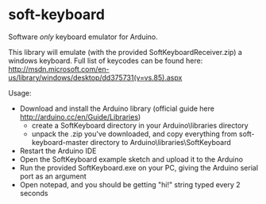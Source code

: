 soft-keyboard
=============

Software _only_ keyboard emulator for Arduino.

This library will emulate (with the provided SoftKeyboardReceiver.zip) a windows keyboard. Full list of keycodes can be found here:
http://msdn.microsoft.com/en-us/library/windows/desktop/dd375731(v=vs.85).aspx

Usage:
* Download and install the Arduino library (official guide here http://arduino.cc/en/Guide/Libraries)
  * create a SoftKeyboard directory in your Arduino\libraries directory
  * unpack the .zip you've downloaded, and copy everything from soft-keyboard-master directory to Arduino\libraries\SoftKeyboard
* Restart the Arduino IDE
* Open the SoftKeyboard example sketch and upload it to the Arduino
* Run the provided SoftKeyboard.exe on your PC, giving the Arduino serial port as an argument
* Open notepad, and you should be getting "hi!" string typed every 2 seconds
